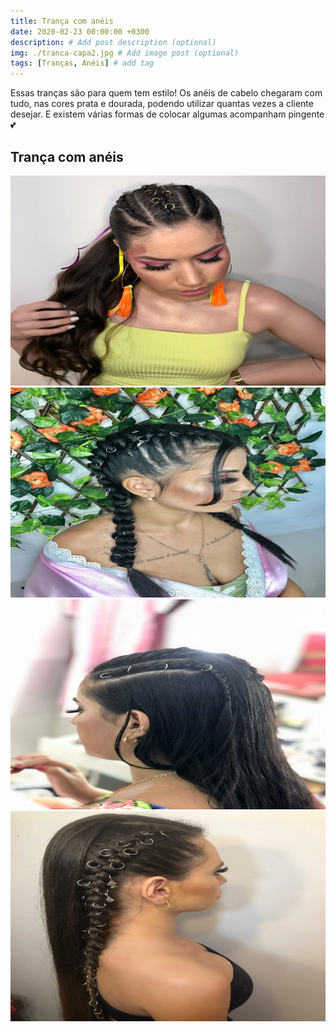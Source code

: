 ```yaml
---
title: Trança com anéis
date: 2020-02-23 00:00:00 +0300
description: # Add post description (optional)
img: ./tranca-capa2.jpg # Add image post (optional)
tags: [Tranças, Anéis] # add tag
---
```


Essas tranças são para quem tem estilo! Os anéis de cabelo chegaram com tudo, nas cores prata e dourada, podendo utilizar quantas vezes a cliente desejar. E existem várias formas de colocar algumas acompanham pingente 💕

## Trança com anéis

![Trança com anéis](./tranca1-post2.jpg)
![Trança com anéis](./tranca2-post2.jpg)
![Trança com anéis](./tranca3-post22.jpg)
![Trança com anéis](./tranca4-post2.jpg)
